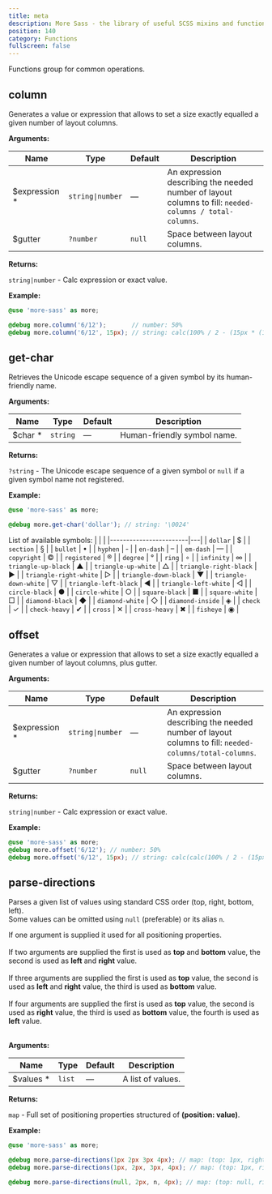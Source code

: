 ```yaml
---
title: meta
description: More Sass - the library of useful SCSS mixins and functions.
position: 140
category: Functions
fullscreen: false
---
```


Functions group for common operations.

## column

Generates a value or expression that allows to set a size exactly equalled a given number of layout columns.

**Arguments:**

| Name                                            | Type               | Default | Description                                                                                           |
|-------------------------------------------------|--------------------|---------|-------------------------------------------------------------------------------------------------------|
| $expression <span class="text-red-600">*</span> | `string\|number`   | —       | An expression describing the needed number of layout columns to fill: `needed-columns / total-columns`. |
| $gutter                                         | `?number`          | `null`  | Space between layout columns.                                                                         |

**Returns:**

`string|number` - Calc expression or exact value.

**Example:**

```scss
@use 'more-sass' as more;

@debug more.column('6/12');       // number: 50%
@debug more.column('6/12', 15px); // string: calc(100% / 2 - (15px * (12 - 6) / 12))
```

## get-char

Retrieves the Unicode escape sequence of a given symbol by its human-friendly name.

**Arguments:**

| Name                                      | Type     | Default | Description                 |
|-------------------------------------------|----------|---------|-----------------------------|
| $char <span class="text-red-600">*</span> | `string` | —       | Human-friendly symbol name. |

**Returns:**

`?string` - The Unicode escape sequence of a given symbol or `null` if a given symbol name not registered.

**Example:**

```scss
@use 'more-sass' as more;

@debug more.get-char('dollar'); // string: '\0024'
```

<alert type="info">

  List of available symbols:
  |                        |   |
  |------------------------|---|
  | `dollar`               | $ |
  | `section`              | § |
  | `bullet`               | • |
  | `hyphen`               | ‑ |
  | `en-dash`              | – |
  | `em-dash`              | — |
  | `copyright`            | © |
  | `registered`           | ® |
  | `degree`               | ° |
  | `ring`                 | ∘ |
  | `infinity`             | ∞ |
  | `triangle-up-black`    | ▲ |
  | `triangle-up-white`    | △ |
  | `triangle-right-black` | ▶ |
  | `triangle-right-white` | ▷ |
  | `triangle-down-black`  | ▼ |
  | `triangle-down-white`  | ▽ |
  | `triangle-left-black`  | ◀ |
  | `triangle-left-white`  | ◁ |
  | `circle-black`         | ● |
  | `circle-white`         | ○ |
  | `square-black`         | ■ |
  | `square-white`         | □ |
  | `diamond-black`        | ◆ |
  | `diamond-white`        | ◇ |
  | `diamond-inside`       | ◈ |
  | `check`                | ✓ |
  | `check-heavy`          | ✔ |
  | `cross`                | ✕ |
  | `cross-heavy`          | ✖ |
  | `fisheye`              | ◉ |

</alert>

## offset

Generates a value or expression that allows to set a size exactly equalled a given number of layout columns, plus gutter.

**Arguments:**

| Name                                            | Type             | Default | Description                                                                                           |
|-------------------------------------------------|------------------|---------|-------------------------------------------------------------------------------------------------------|
| $expression <span class="text-red-600">*</span> | `string\|number` | —       | An expression describing the needed number of layout columns to fill: `needed-columns/total-columns`. |
| $gutter                                         | `?number`        | `null`  | Space between layout columns.                                                                         |

**Returns:**

`string|number` - Calc expression or exact value.

**Example:**

```scss
@use 'more-sass' as more;
@debug more.offset('6/12'); // number: 50%
@debug more.offset('6/12', 15px); // string: calc(calc(100% / 2 - (15px * (12 - 6) / 12)) + 15px)
```

## parse-directions

Parses a given list of values using standard CSS order (top, right, bottom, left). \
Some values can be omitted using `null` (preferable) or its alias `n`.

<alert type="info">

  If one argument is supplied it used for all positioning properties.<br /><br />
  If two arguments are supplied the first is used as **top** and **bottom** value, the second is used as **left** and **right** value.<br /><br />
  If three arguments are supplied the first is used as **top** value, the second is used as **left** and **right** value, the third is used as **bottom** value.<br /><br />
  If four arguments are supplied the first is used as **top** value, the second is used as **right** value, the third is used as **bottom** value, the fourth is used as **left** value.<br /><br />

</alert>

**Arguments:**

| Name                                        | Type   | Default | Description       |
|---------------------------------------------|--------|---------|-------------------|
| $values <span class="text-red-600">*</span> | `list` | —       | A list of values. |

**Returns:**

`map` - Full set of positioning properties structured of **(position: value)**.

**Example:**

```scss
@use 'more-sass' as more;

@debug more.parse-directions(1px 2px 3px 4px); // map: (top: 1px, right: 2px, bottom: 3px, left: 4px)
@debug more.parse-directions(1px, 2px, 3px, 4px); // map: (top: 1px, right: 2px, bottom: 3px, left: 4px)

@debug more.parse-directions(null, 2px, n, 4px); // map: (top: null, right: 2px, bottom: null, left: 4px)
```
